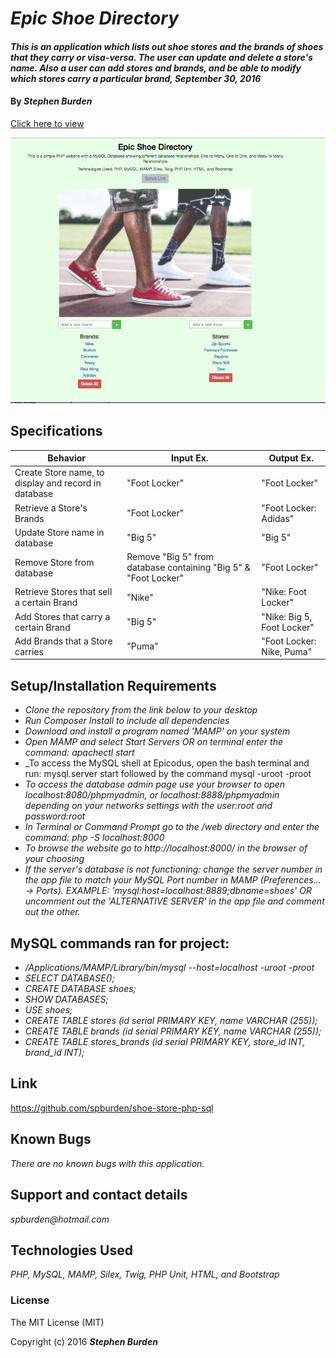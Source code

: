# _Epic Shoe Directory_

#### _This is an application which lists out shoe stores and the brands of shoes that they carry or visa-versa. The user can update and delete a store's name. Also a user can add stores and brands, and be able to modify which stores carry a particular brand, September 30, 2016_

#### By _**Stephen Burden**_

[Click here to view](https://oak-worry.000webhostapp.com/)

<img src="Screenshot.png">

## Specifications
| Behavior | Input Ex. | Output Ex. |
| --- | --- | --- |
| Create Store name, to display and record in database  | "Foot Locker"  |  "Foot Locker" |
| Retrieve a Store's Brands | "Foot Locker"  | "Foot Locker: Adidas" |
| Update Store name in database | "Big 5"  | "Big 5" |
| Remove Store from database |  Remove "Big 5" from database containing "Big 5" & "Foot Locker" | "Foot Locker" |
| Retrieve Stores that sell a certain Brand  | "Nike" |  "Nike: Foot Locker" |
| Add Stores that carry a certain Brand | "Big 5" | "Nike: Big 5, Foot Locker" |
| Add Brands that a Store carries | "Puma" | "Foot Locker: Nike, Puma" |

## Setup/Installation Requirements
* _Clone the repository from the link below to your desktop_
* _Run Composer Install to include all dependencies_
* _Download and install a program named 'MAMP' on your system_
* _Open MAMP and select Start Servers OR on terminal enter the command: apachectl start_
* _To access the MySQL shell at Epicodus, open the bash terminal and run: mysql.server start followed by the command mysql -uroot -proot
* _To access the database admin page use your browser to open localhost:8080/phpmyadmin, or localhost:8888/phpmyadmin depending on your networks settings with the user:root and password:root_
* _In Terminal or Command Prompt go to the /web directory and enter the command: php -S localhost:8000_
* _To browse the website go to http://localhost:8000/ in the browser of your choosing_
* _If the server's database is not functioning: change the server number in the app file to match your MySQL Port number in MAMP (Preferences... -> Ports). EXAMPLE: 'mysql:host=localhost:8889;dbname=shoes' OR uncomment out the 'ALTERNATIVE SERVER' in the app file and comment out the other._

## MySQL commands ran for project:
* _/Applications/MAMP/Library/bin/mysql --host=localhost -uroot -proot_
* _SELECT DATABASE();_
* _CREATE DATABASE shoes;_
* _SHOW DATABASES;_
* _USE shoes;_
* _CREATE TABLE stores (id serial PRIMARY KEY, name VARCHAR (255));_
* _CREATE TABLE brands (id serial PRIMARY KEY, name VARCHAR (255));_
* _CREATE TABLE stores_brands (id serial PRIMARY KEY, store_id INT, brand_id INT);_

## Link
https://github.com/spburden/shoe-store-php-sql

## Known Bugs
_There are no known bugs with this application._

## Support and contact details
_spburden@hotmail.com_

## Technologies Used
_PHP, MySQL, MAMP, Silex, Twig, PHP Unit, HTML, and Bootstrap_

### License
The MIT License (MIT)

Copyright (c) 2016 **_Stephen Burden_**

